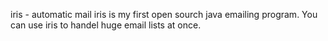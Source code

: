 iris - automatic mail
iris is my first open sourch java emailing program. You can use iris to handel huge email lists at once. 
